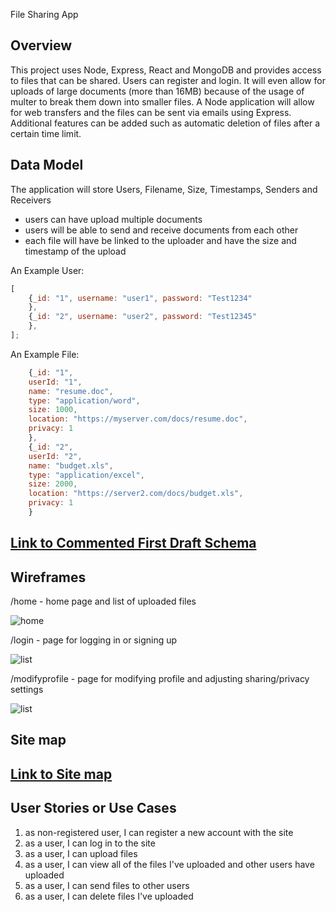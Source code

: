 File Sharing App


## Overview

This project uses Node, Express, React and MongoDB and provides access to files that can be shared. Users can register and login. It will even allow for uploads of large documents (more than 16MB) because of the usage of multer to break them down into smaller files. A Node application will allow for web transfers and the files can be sent via emails using Express. Additional features can be added such as automatic deletion of files after a certain time limit.


## Data Model

The application will store Users, Filename, Size, Timestamps, Senders and Receivers

* users can have upload multiple documents
* users will be able to send and receive documents from each other
* each file will have be linked to the uploader and have the size and timestamp of the upload


An Example User:

```javascript
[
    {_id: "1", username: "user1", password: "Test1234"
    },
    {_id: "2", username: "user2", password: "Test12345"
    },
];
```

An Example File:

```javascript
    {_id: "1",
    userId: "1", 
    name: "resume.doc", 
    type: "application/word", 
    size: 1000, 
    location: "https://myserver.com/docs/resume.doc", 
    privacy: 1
    },
    {_id: "2",
    userId: "2", 
    name: "budget.xls", 
    type: "application/excel", 
    size: 2000, 
    location: "https://server2.com/docs/budget.xls", 
    privacy: 1
    }
```


## [Link to Commented First Draft Schema](db.mjs)


## Wireframes

/home - home page and list of uploaded files

![home](documentation\home.jpg)

/login - page for logging in or signing up

![list](documentation\login-signup.jpg)

/modifyprofile - page for modifying profile and adjusting sharing/privacy settings

![list](documentation\modify-profile.jpg)

## Site map

## [Link to Site map](documentation\sitemap.jpg)



## User Stories or Use Cases

1. as non-registered user, I can register a new account with the site
2. as a user, I can log in to the site
3. as a user, I can upload files
4. as a user, I can view all of the files I've uploaded and other users have uploaded
5. as a user, I can send files to other users
6. as a user, I can delete files I've uploaded



